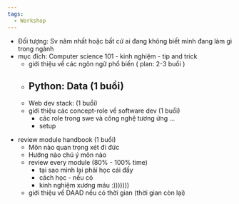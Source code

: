 ```yaml
---
tags:
  - Workshop
---
```

- Đối tượng: Sv năm nhất hoặc bất cứ ai đang không biết mình đang làm gì trong ngành
- mục đích: Computer science 101  - kinh nghiệm - tip and trick
	- giới thiệu về các ngôn ngữ phổ biến ( plan: 2-3 buổi )
	- Python: Data (1 buổi)
		- 
	- Web dev stack: (1 buổi)
	- giới thiệu các concept-role về software dev (1 buổi)
		- các role trong swe và công nghệ tương ứng ...
		- setup 

	
*  review module handbook (1 buổi)
	* Môn nào quan trọng xét đi đức
	* Hướng nào chú ý môn nào 
	* review every module (80% - 100% time)
		* tại sao mình lại phải học cái đấy
		* cách học - nếu có
		* kinh nghiệm xương máu :)))))))
	* giới thiệu về DAAD nếu có thời gian (thời gian còn lại)